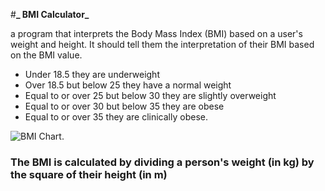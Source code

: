#**_ BMI Calculator_**

a program that interprets the Body Mass Index (BMI) based on a user's weight and height.
It should tell them the interpretation of their BMI based on the BMI value.
*	Under 18.5 they are underweight
*	Over 18.5 but below 25 they have a normal weight
*	Equal to or over 25 but below 30 they are slightly overweight
*	Equal to or over 30 but below 35 they are obese
*	Equal to or over 35 they are clinically obese.

  ![BMI Chart.](https://www.healthequalsfreedom.com/wp-content/uploads/2019/03/BMI-Chart.gif)

### The BMI is calculated by dividing a person's weight (in kg) by the square of their height (in m)

